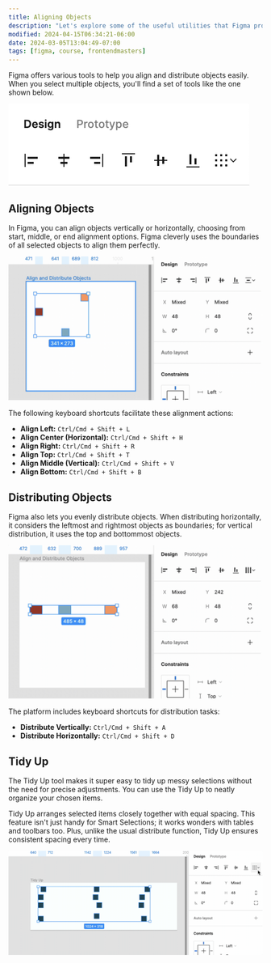 ```yaml
---
title: Aligning Objects
description: "Let's explore some of the useful utilities that Figma provides to for aligning and spacing objects quickly and easily."
modified: 2024-04-15T06:34:21-06:00
date: 2024-03-05T13:04:49-07:00
tags: [figma, course, frontendmasters]
---
```


Figma offers various tools to help you align and distribute objects easily. When you select multiple objects, you'll find a set of tools like the one shown below.

![Aligning and distributing objects](assets/figma-align-and-distribute-objects.png)

## Aligning Objects

In Figma, you can align objects vertically or horizontally, choosing from start, middle, or end alignment options. Figma cleverly uses the boundaries of all selected objects to align them perfectly.

![Aligning objects in Figma](assets/figma-align-objects.gif)

The following keyboard shortcuts facilitate these alignment actions:

- **Align Left:** `Ctrl/Cmd + Shift + L`
- **Align Center (Horizontal):** `Ctrl/Cmd + Shift + H`
- **Align Right:** `Ctrl/Cmd + Shift + R`
- **Align Top:** `Ctrl/Cmd + Shift + T`
- **Align Middle (Vertical):** `Ctrl/Cmd + Shift + V`
- **Align Bottom:** `Ctrl/Cmd + Shift + B`

## Distributing Objects

Figma also lets you evenly distribute objects. When distributing horizontally, it considers the leftmost and rightmost objects as boundaries; for vertical distribution, it uses the top and bottommost objects.

![Distributing objects in Figma](assets/figma-distributing-objects.gif)

The platform includes keyboard shortcuts for distribution tasks:

- **Distribute Vertically:** `Ctrl/Cmd + Shift + A`
- **Distribute Horizontally:** `Ctrl/Cmd + Shift + D`

## Tidy Up

The Tidy Up tool makes it super easy to tidy up messy selections without the need for precise adjustments. You can use the Tidy Up to neatly organize your chosen items.

Tidy Up arranges selected items closely together with equal spacing. This feature isn't just handy for Smart Selections; it works wonders with tables and toolbars too. Plus, unlike the usual distribute function, Tidy Up ensures consistent spacing every time.

![Using Tidy Up in Figma](assets/figma-tidy-up.gif)
